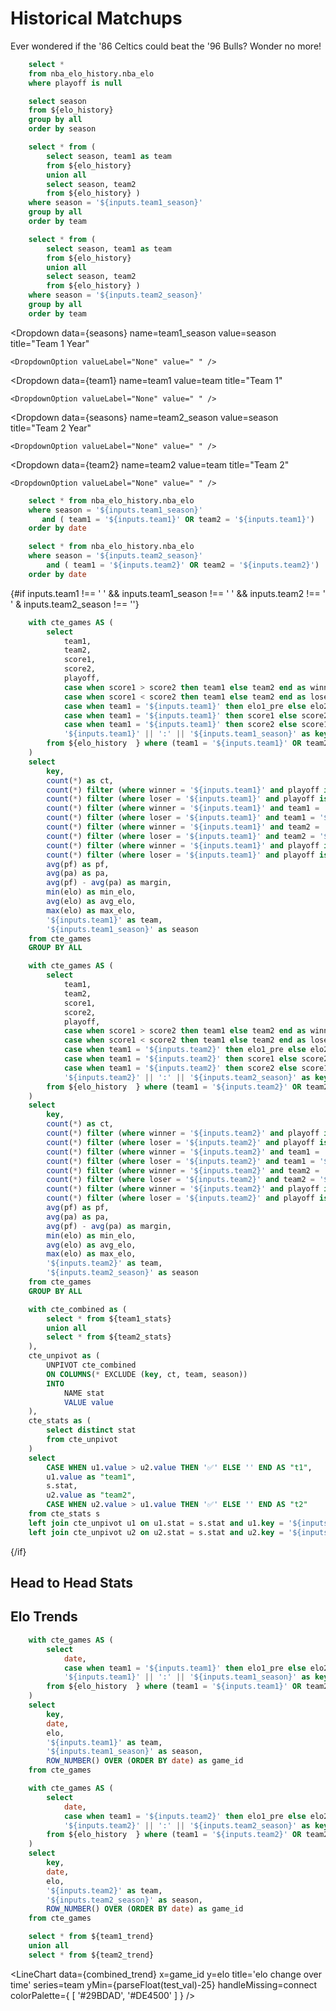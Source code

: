 # Historical Matchups
Ever wondered if the '86 Celtics could beat the '96 Bulls? Wonder no more!

```sql elo_history
    select *
    from nba_elo_history.nba_elo
    where playoff is null
```

```sql seasons
    select season
    from ${elo_history}
    group by all
    order by season
```

```sql team1
    select * from (
        select season, team1 as team
        from ${elo_history}
        union all
        select season, team2
        from ${elo_history} )
    where season = '${inputs.team1_season}'
    group by all
    order by team
```

```sql team2
    select * from (
        select season, team1 as team
        from ${elo_history}
        union all
        select season, team2
        from ${elo_history} )
    where season = '${inputs.team2_season}'
    group by all
    order by team
```

<Dropdown
    data={seasons} 
    name=team1_season
    value=season
    title="Team 1 Year"
>
    <DropdownOption valueLabel="None" value=" " />
</Dropdown>

<Dropdown
    data={team1} 
    name=team1
    value=team
    title="Team 1"
>
    <DropdownOption valueLabel="None" value=" " />
</Dropdown>

<Dropdown
    data={seasons} 
    name=team2_season
    value=season
    title="Team 2 Year"
>
    <DropdownOption valueLabel="None" value=" " />
</Dropdown>

<Dropdown
    data={team2} 
    name=team2
    value=team
    title="Team 2"
>
    <DropdownOption valueLabel="None" value=" " />
</Dropdown>

```sql team1_history
    select * from nba_elo_history.nba_elo
    where season = '${inputs.team1_season}'
       and ( team1 = '${inputs.team1}' OR team2 = '${inputs.team1}')
    order by date
```

```sql team2_history
    select * from nba_elo_history.nba_elo
    where season = '${inputs.team2_season}'
        and ( team1 = '${inputs.team2}' OR team2 = '${inputs.team2}')
    order by date
```

{#if inputs.team1 !== ' ' && inputs.team1_season !== ' ' && inputs.team2 !== ' ' & inputs.team2_season !== ''}

```sql team1_stats
    with cte_games AS (
        select 
            team1, 
            team2,
            score1,
            score2,
            playoff,
            case when score1 > score2 then team1 else team2 end as winner,
            case when score1 < score2 then team1 else team2 end as loser,
            case when team1 = '${inputs.team1}' then elo1_pre else elo2_pre end as elo,
            case when team1 = '${inputs.team1}' then score1 else score2 end as pf,
            case when team1 = '${inputs.team1}' then score2 else score1 end as pa,
            '${inputs.team1}' || ':' || '${inputs.team1_season}' as key,
        from ${elo_history  } where (team1 = '${inputs.team1}' OR team2 = '${inputs.team1}') AND season = '${inputs.team1_season}'
    )
    select 
        key, 
        count(*) as ct,
        count(*) filter (where winner = '${inputs.team1}' and playoff is null) as wins,
        count(*) filter (where loser = '${inputs.team1}' and playoff is null) as losses,
        count(*) filter (where winner = '${inputs.team1}' and team1 = '${inputs.team1}' and playoff is null) as home_wins,
        count(*) filter (where loser = '${inputs.team1}' and team1 = '${inputs.team1}' and playoff is null) as home_losses,
        count(*) filter (where winner = '${inputs.team1}' and team2 = '${inputs.team1}' and playoff is null) as away_wins,
        count(*) filter (where loser = '${inputs.team1}' and team2 = '${inputs.team1}' and playoff is null) as away_losses,
        count(*) filter (where winner = '${inputs.team1}' and playoff is not null) as playoff_wins,
        count(*) filter (where loser = '${inputs.team1}' and playoff is not null) as playoff_losses,
        avg(pf) as pf,
        avg(pa) as pa,
        avg(pf) - avg(pa) as margin,
        min(elo) as min_elo,
        avg(elo) as avg_elo,
        max(elo) as max_elo,
        '${inputs.team1}' as team,
        '${inputs.team1_season}' as season
    from cte_games
    GROUP BY ALL
```

```sql team2_stats
    with cte_games AS (
        select 
            team1, 
            team2,
            score1,
            score2,
            playoff,
            case when score1 > score2 then team1 else team2 end as winner,
            case when score1 < score2 then team1 else team2 end as loser,
            case when team1 = '${inputs.team2}' then elo1_pre else elo2_pre end as elo,
            case when team1 = '${inputs.team2}' then score1 else score2 end as pf,
            case when team1 = '${inputs.team2}' then score2 else score1 end as pa,
            '${inputs.team2}' || ':' || '${inputs.team2_season}' as key,
        from ${elo_history  } where (team1 = '${inputs.team2}' OR team2 = '${inputs.team2}') AND season = '${inputs.team2_season}'
    )
    select 
        key, 
        count(*) as ct,
        count(*) filter (where winner = '${inputs.team2}' and playoff is null) as wins,
        count(*) filter (where loser = '${inputs.team2}' and playoff is null) as losses,
        count(*) filter (where winner = '${inputs.team2}' and team1 = '${inputs.team2}' and playoff is null) as home_wins,
        count(*) filter (where loser = '${inputs.team2}' and team1 = '${inputs.team2}' and playoff is null) as home_losses,
        count(*) filter (where winner = '${inputs.team2}' and team2 = '${inputs.team2}' and playoff is null) as away_wins,
        count(*) filter (where loser = '${inputs.team2}' and team2 = '${inputs.team2}' and playoff is null) as away_losses,
        count(*) filter (where winner = '${inputs.team2}' and playoff is not null) as playoff_wins,
        count(*) filter (where loser = '${inputs.team2}' and playoff is not null) as playoff_losses,
        avg(pf) as pf,
        avg(pa) as pa,
        avg(pf) - avg(pa) as margin,
        min(elo) as min_elo,
        avg(elo) as avg_elo,
        max(elo) as max_elo,
        '${inputs.team2}' as team,
        '${inputs.team2_season}' as season
    from cte_games
    GROUP BY ALL
```

```sql stat_table
    with cte_combined as (
        select * from ${team1_stats}
        union all
        select * from ${team2_stats}
    ),
    cte_unpivot as (
        UNPIVOT cte_combined
        ON COLUMNS(* EXCLUDE (key, ct, team, season))
        INTO
            NAME stat
            VALUE value
    ),
    cte_stats as (
        select distinct stat
        from cte_unpivot
    )
    select 
        CASE WHEN u1.value > u2.value THEN '✅' ELSE '' END AS "t1",
        u1.value as "team1",
        s.stat,
        u2.value as "team2",
        CASE WHEN u2.value > u1.value THEN '✅' ELSE '' END AS "t2"
    from cte_stats s
    left join cte_unpivot u1 on u1.stat = s.stat and u1.key = '${inputs.team1}' || ':' || '${inputs.team1_season}'
    left join cte_unpivot u2 on u2.stat = s.stat and u2.key = '${inputs.team2}' || ':' || '${inputs.team2_season}'
```
{/if}

## Head to Head Stats

<DataTable data={stat_table} rows=all>
    <Column id="t1" align="center" title=" " />
    <Column id="team1" align="right" title="{inputs.team1_season} {inputs.team1}"/>
    <Column id="stat" align="center" title="category" />
    <Column id="team2" align="left" title="{inputs.team2_season} {inputs.team2}"/>
    <Column id="t2" align="center" title=" " />
</DataTable>

## Elo Trends

```sql team1_trend
    with cte_games AS (
        select 
            date,
            case when team1 = '${inputs.team1}' then elo1_pre else elo2_pre end as elo,
            '${inputs.team1}' || ':' || '${inputs.team1_season}' as key,
        from ${elo_history  } where (team1 = '${inputs.team1}' OR team2 = '${inputs.team1}') AND season = '${inputs.team1_season}'
    )
    select 
        key, 
        date,
        elo,
        '${inputs.team1}' as team,
        '${inputs.team1_season}' as season,
        ROW_NUMBER() OVER (ORDER BY date) as game_id
    from cte_games
```

```sql team2_trend
    with cte_games AS (
        select 
            date,
            case when team1 = '${inputs.team2}' then elo1_pre else elo2_pre end as elo,
            '${inputs.team2}' || ':' || '${inputs.team2_season}' as key,
        from ${elo_history  } where (team1 = '${inputs.team2}' OR team2 = '${inputs.team2}') AND season = '${inputs.team2_season}'
    )
    select 
        key, 
        date,
        elo,
        '${inputs.team2}' as team,
        '${inputs.team2_season}' as season,
        ROW_NUMBER() OVER (ORDER BY date) as game_id
    from cte_games
```

```sql combined_trend
    select * from ${team1_trend}
    union all
    select * from ${team2_trend}
```

<script>

    $: test_val = Math.min(
            combined_trend.map(item => item.elo_rating)
        )

</script>

<LineChart
    data={combined_trend} 
    x=game_id
    y=elo
    title='elo change over time'
    series=team
    yMin={parseFloat(test_val)-25}
    handleMissing=connect
    colorPalette={
        [
        '#29BDAD',
        '#DE4500'
        ]
    }
/>